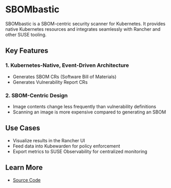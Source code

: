 # SBOMbastic

SBOMbastic is a SBOM-centric security scanner for Kubernetes. It provides native Kubernetes resources and integrates seamlessly with Rancher and other SUSE tooling.

## Key Features

### 1. Kubernetes-Native, Event-Driven Architecture
- Generates SBOM CRs (Software Bill of Materials)
- Generates Vulnerability Report CRs

### 2. SBOM-Centric Design
- Image contents change less frequently than vulnerability definitions
- Scanning an image is more expensive compared to generating an SBOM

## Use Cases

- Visualize results in the Rancher UI
- Feed data into Kubewarden for policy enforcement
- Export metrics to SUSE Observability for centralized monitoring

## Learn More

- [Source Code](https://github.com/rancher-sandbox/sbombastic)
